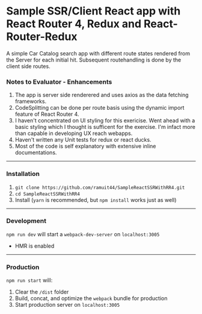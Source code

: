 # Sample SSR/Client React app with React Router 4, Redux and React-Router-Redux
A simple Car Catalog search app with different route states rendered from the Server for each initial hit.
Subsequent routehandling is done by the client side routes. 

### Notes to Evaluator - Enhancements ###
1) The app is server side renderered and uses axios as the data fetching frameworks.
1) CodeSplitting can be done per route basis using the dynamic import feature of React Router 4.
2) I haven't concentrated on UI styling for this exericise. Went ahead with a basic styling which I thought is sufficent for the exercise. I'm infact more than capable in developing UX reach webapps.
3) Haven't written any Unit tests for redux or react ducks.
4) Most of the code is self explanatory with extensive inline documentations.

-----
### Installation

1) `git clone https://github.com/ramuit44/SampleReactSSRWithRR4.git`
2) `cd SampleReactSSRWithRR4`
3) Install (`yarn` is recommended, but `npm install` works just as well)

------
### Development

`npm run dev` will start a `webpack-dev-server` on `localhost:3005`

- HMR is enabled

------
### Production

`npm run start` will:
1) Clear the `/dist` folder
2) Build, concat, and optimize the `webpack` bundle for production
3) Start production server on `localhost:3005`

